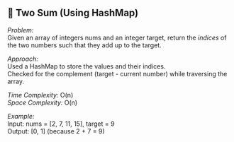 ## 🧮 Two Sum (Using HashMap)

*Problem:*  
Given an array of integers nums and an integer target, return the *indices* of the two numbers such that they add up to the target.

*Approach:*  
Used a HashMap to store the values and their indices.  
Checked for the complement (target - current number) while traversing the array.

*Time Complexity:* O(n)  
*Space Complexity:* O(n)

*Example:*  
Input: nums = [2, 7, 11, 15], target = 9  
Output: [0, 1] (because 2 + 7 = 9)
